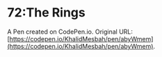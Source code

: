 # 72:The Rings

A Pen created on CodePen.io. Original URL: [https://codepen.io/KhalidMesbah/pen/abyWmem](https://codepen.io/KhalidMesbah/pen/abyWmem).


